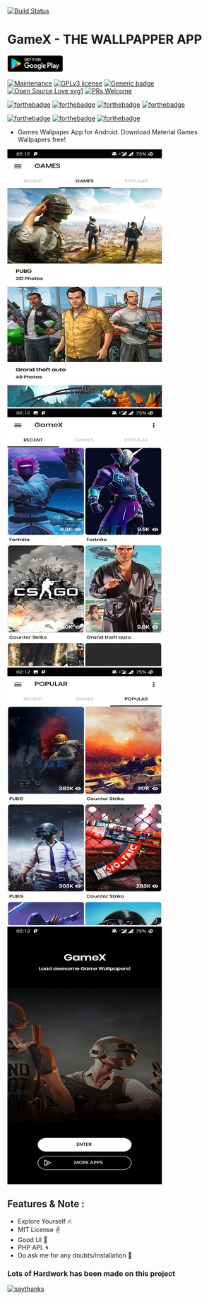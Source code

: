 [![Build Status](https://travis-ci.com/satyajiit/GameX_WallPaper_App.svg?branch=master)](https://travis-ci.com/satyajiit/GameX_WallPaper_App)
# GameX - THE WALLPAPPER APP
[![playstore](/Screen/playstore.png)](https://play.google.com/store/apps/details?id=com.satyajit.gamex)


[![Maintenance](https://img.shields.io/badge/Maintained%3F-YES-blueviolet.svg)](#)
[![GPLv3 license](https://img.shields.io/badge/License-GPLv3-blue.svg)](LICENSE)
[![Generic badge](https://img.shields.io/badge/Stable-YES-<COLOR>.svg)](#)
[![Open Source Love svg1](https://badges.frapsoft.com/os/v1/open-source.svg?v=103)](#)
[![PRs Welcome](https://img.shields.io/badge/PRs-welcome-brightgreen.svg?style=flat-square)](#)

[![forthebadge](https://forthebadge.com/images/badges/made-with-java.svg)](#)
[![forthebadge](https://forthebadge.com/images/badges/built-with-love.svg)](#)
[![forthebadge](https://forthebadge.com/images/badges/built-for-android.svg)](#)
[![forthebadge](https://forthebadge.com/images/badges/makes-people-smile.svg)](#)

[![forthebadge](https://forthebadge.com/images/badges/winter-is-coming.svg)](#)
[![forthebadge](https://forthebadge.com/images/badges/powered-by-oxygen.svg)](#)
[![forthebadge](https://forthebadge.com/images/badges/ages-12.svg)](#)

* Games Wallpaper App for Android. Download Material Games Wallpapers free!


<img src="/Screen/2.jpg" height="583" width="350" />&nbsp;
<img src="/Screen/3.jpg" height="583" width="350" />&nbsp;
<img src="/Screen/4.jpg" height="583" width="350" />&nbsp;
<img src="/Screen/5.jpg" height="583" width="350"/>&nbsp;

## Features & Note :

* Explore Yourself 🔥
* MIT License ✌
* Good UI 💖
* PHP API. 🌀
* Do ask me for any doubts/installation 🙂

### Lots of Hardwork has been made on this project
[![saythanks](https://img.shields.io/badge/say-thanks-ff69b4.svg)](https://satyajiit.xyz)
